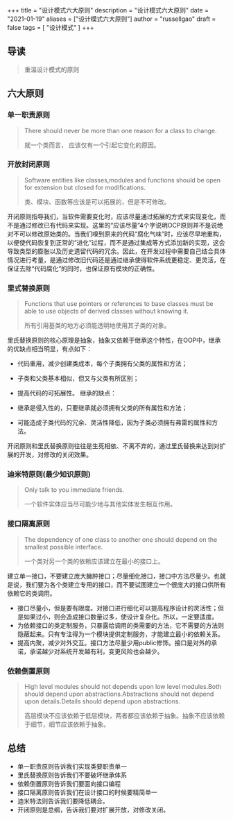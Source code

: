 +++
title = "设计模式六大原则"
description = "设计模式六大原则"
date = "2021-01-19"
aliases = ["设计模式六大原则"]
author = "russellgao"
draft = false
tags = [
    "设计模式"
]
+++

## 导读
> 重温设计模式的原则
>

## 六大原则
### 单一职责原则
> There should never be more than one reason for a class to change.
>
> 就一个类而言， 应该仅有一个引起它变化的原因。

### 开放封闭原则
> Software entities like classes,modules and functions should be open for extension but closed for modifications.
>
> 类、模块、函数等应该是可以拓展的，但是不可修改。

开闭原则指导我们，当软件需要变化时，应该尽量通过拓展的方式来实现变化，而不是通过修改已有代码来实现。这里的“应该尽量”4个字说明OCP原则并不是说绝对不可以修改原始类的。当我们嗅到原来的代码“腐化气味”时，应该尽早地重构，以便使代码恢复到正常的“进化”过程，而不是通过集成等方式添加新的实现，这会导致类型的膨胀以及历史遗留代码的冗余。因此，在开发过程中需要自己结合具体情况进行考量，是通过修改旧代码还是通过继承使得软件系统更稳定、更灵活，在保证去除“代码腐化”的同时，也保证原有模块的正确性。

### 里式替换原则
> Functions that use pointers or references to base classes must be able to use objects of derived classes without knowing it.
>
> 所有引用基类的地方必须能透明地使用其子类的对象。

里氏替换原则的核心原理是抽象，抽象又依赖于继承这个特性，在OOP中，继承的优缺点相当明显，有点如下：

- 代码重用，减少创建类成本，每个子类拥有父类的属性和方法；
- 子类和父类基本相似，但又与父类有所区别；
- 提高代码的可拓展性。
继承的缺点：

- 继承是侵入性的，只要继承就必须拥有父类的所有属性和方法；
- 可能造成子类代码的冗余、灵活性降低，因为子类必须拥有弗雷的属性和方法。

开闭原则和里氏替换原则往往是生死相依、不离不弃的，通过里氏替换来达到对扩展的开发，对修改的关闭效果。


### 迪米特原则(最少知识原则)
> Only talk to you immediate friends.
>
> 一个软件实体应当尽可能少地与其他实体发生相互作用。

### 接口隔离原则
> The dependency of one class to another one should depend on the smallest possible interface.
>
> 一个类对另一个类的依赖应该建立在最小的接口上。

建立单一接口，不要建立庞大臃肿接口；尽量细化接口，接口中方法尽量少。也就是说，我们要为各个类建立专用的接口，而不要试图建立一个很庞大的接口供所有依赖它的类调用。

- 接口尽量小，但是要有限度。对接口进行细化可以提高程序设计的灵活性；但是如果过小，则会造成接口数量过多，使设计复杂化。所以，一定要适度。
- 为依赖接口的类定制服务，只暴露给调用的类需要的方法，它不需要的方法则隐蔽起来。只有专注得为一个模块提供定制服务，才能建立最小的依赖关系。
- 提高内聚，减少对外交互。接口方法尽量少用public修饰。接口是对外的承诺，承诺越少对系统开发越有利，变更风险也会越少。



### 依赖倒置原则
> High level modules should not depends upon low level modules.Both should depend upon abstractions.Abstractions should not depend upon details.Details should depend upon abstractions.
>
> 高层模块不应该依赖于低层模块，两者都应该依赖于抽象。抽象不应该依赖于细节，细节应该依赖于抽象。


## 总结
- 单一职责原则告诉我们实现类要职责单一
- 里氏替换原则告诉我们不要破坏继承体系
- 依赖倒置原则告诉我们要面向接口编程
- 接口隔离原则告诉我们在设计接口的时候要精简单一
- 迪米特法则告诉我们要降低耦合。
- 开闭原则是总纲，告诉我们要对扩展开放，对修改关闭。
